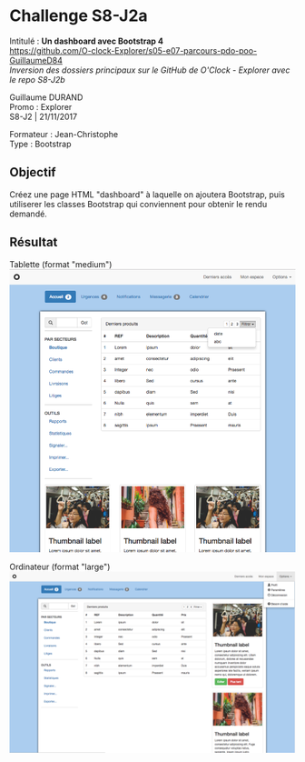 # Challenge S8-J2a
Intitulé : **Un dashboard avec Bootstrap 4**  
https://github.com/O-clock-Explorer/s05-e07-parcours-pdo-poo-GuillaumeD84  
*Inversion des dossiers principaux sur le GitHub de O'Clock - Explorer avec le repo S8-J2b*

Guillaume DURAND  
Promo : Explorer  
S8-J2 | 21/11/2017

Formateur : Jean-Christophe  
Type : Bootstrap

## Objectif
Créez une page HTML "dashboard" à laquelle on ajoutera Bootstrap, puis utiliserer les classes Bootstrap qui conviennent pour obtenir le rendu demandé.

## Résultat
Tablette (format "medium")
![render-medium](docs/medium.png)

Ordinateur (format "large")
![render-large](docs/large.png)
